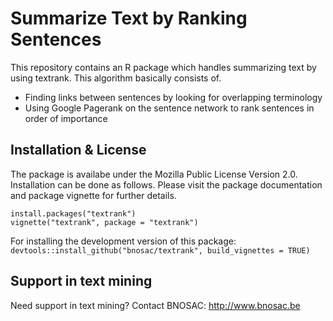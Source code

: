 # Summarize Text by Ranking Sentences

This repository contains an R package which handles summarizing text by using textrank. This algorithm basically consists of.

- Finding links between sentences by looking for overlapping terminology
- Using Google Pagerank on the sentence network to rank sentences in order of importance

## Installation & License

The package is availabe under the Mozilla Public License Version 2.0.
Installation can be done as follows. Please visit the package documentation and package vignette for further details.

```
install.packages("textrank")
vignette("textrank", package = "textrank")
```

For installing the development version of this package: `devtools::install_github("bnosac/textrank", build_vignettes = TRUE)`

## Support in text mining

Need support in text mining?
Contact BNOSAC: http://www.bnosac.be

